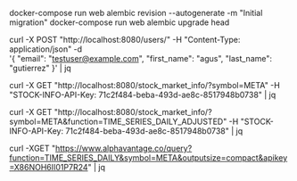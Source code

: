 docker-compose run web alembic revision --autogenerate -m "Initial migration"
docker-compose run web alembic upgrade head

curl -X POST "http://localhost:8080/users/" -H "Content-Type: application/json" -d \
    '{
        "email": "testuser@example.com",
        "first_name": "agus",
        "last_name": "gutierrez"
    }' | jq



curl -X GET "http://localhost:8080/stock_market_info/?symbol=META" -H "STOCK-INFO-API-Key: 71c2f484-beba-493d-ae8c-8517948b0738" | jq

curl -X GET "http://localhost:8080/stock_market_info/?symbol=META&function=TIME_SERIES_DAILY_ADJUSTED" -H "STOCK-INFO-API-Key: 71c2f484-beba-493d-ae8c-8517948b0738" | jq

curl -XGET "https://www.alphavantage.co/query?function=TIME_SERIES_DAILY&symbol=META&outputsize=compact&apikey=X86NOH6II01P7R24" | jq